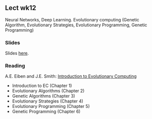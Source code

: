 
## Lect wk12

Neural Networks, Deep Learning. Evolutionary computing (Genetic Algorithm, Evolutionary Strategies, Evolutionary Programming, Genetic Programming)


### Slides

Slides [here](https://docs.google.com/presentation/d/1ZHHTibNs-wsJ7IysEo-HhYqOHhggKwX3GANM7CTKWBU).


### Reading

A.E. Eiben and J.E. Smith: [Introduction to Evolutionary Computing](http://www.cs.vu.nl/~gusz/ecbook/ecbook-course.html)
 * Introduction to EC (Chapter 1)
 * Evolutionary Algorithms (Chapter 2)
 * Genetic Algorithms (Chapter 3)
 * Evolutionary Strategies (Chapter 4)
 * Evolutionary Programming (Chapter 5)
 * Genetic Programming (Chapter 6)
